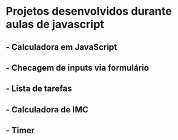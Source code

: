 # Projetos desenvolvidos durante aulas de javascript

## - Calculadora em JavaScript

## - Checagem de inputs via formulário

## - Lista de tarefas

## - Calculadora de IMC

## - Timer